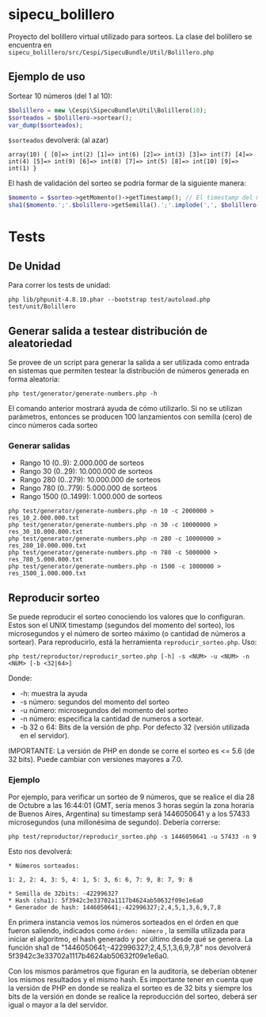 # sipecu_bolillero
Proyecto del bolillero virtual utilizado para sorteos. La clase del bolillero se encuentra en `sipecu_bolillero/src/Cespi/SipecuBundle/Util/Bolillero.php`


## Ejemplo de uso
Sortear 10 números (del 1 al 10):

```php
$bolillero = new \Cespi\SipecuBundle\Util\Bolillero(10);
$sorteados = $bolillero->sortear();
var_dump($sorteados);
```
`$sorteados` devolverá: (al azar)
```
array(10) { [0]=> int(2) [1]=> int(6) [2]=> int(3) [3]=> int(7) [4]=> int(4) [5]=> int(9) [6]=> int(8) [7]=> int(5) [8]=> int(10) [9]=> int(1) } 
```

El hash de validación del sorteo se podría formar de la siguiente manera:
```php
$momento = $sorteo->getMomento()->getTimestamp(); // El timestamp del mometo que finaliza y se guarda el sorteo
sha1($momento.';'.$bolillero->getSemilla().';'.implode(',', $bolillero->getNumerosSorteados()));
```

# Tests

## De Unidad

Para correr los tests de unidad:

```
php lib/phpunit-4.8.10.phar --bootstrap test/autoload.php test/unit/Bolillero
```

## Generar salida a testear distribución de aleatoriedad

Se provee de un script para generar la salida a ser utilizada como entrada en
sistemas que permiten testear la distribución de números generada en forma
aleatoria:

```
php test/generator/generate-numbers.php -h
```

El comando anterior mostrará ayuda de cómo utilizarlo. Si no se utilizan
parámetros, entonces se producen 100 lanzamientos con semilla (cero) de cinco
números cada sorteo

### Generar salidas

* Rango 10 (0..9): 2.000.000 de sorteos
* Rango 30 (0..29): 10.000.000 de sorteos
* Rango 280 (0..279): 10.000.000 de sorteos
* Rango 780 (0..779): 5.000.000 de sorteos
* Rango 1500 (0..1499): 1.000.000 de sorteos

```
php test/generator/generate-numbers.php -n 10 -c 2000000 > res_10_2.000.000.txt
php test/generator/generate-numbers.php -n 30 -c 10000000 > res_30_10.000.000.txt
php test/generator/generate-numbers.php -n 280 -c 10000000 > res_280_10.000.000.txt
php test/generator/generate-numbers.php -n 780 -c 5000000 > res_780_5.000.000.txt
php test/generator/generate-numbers.php -n 1500 -c 1000000 > res_1500_1.000.000.txt
```

## Reproducir sorteo

Se puede reproducir el sorteo conociendo los valores que lo configuran. Estos son el UNIX timestamp (segundos del momento del sorteo), los microsegundos y el número de sorteo máximo (o cantidad de números a sortear).
Para reproducirlo, está la herramienta `reproducir_sorteo.php`. Uso:

```
php test/reproductor/reproducir_sorteo.php [-h] -s <NUM> -u <NUM> -n <NUM> [-b <32|64>]
```
Donde:
  * -h: muestra la ayuda
  * -s número: segundos del momento del sorteo
  * -u número: microsegundos del momento del sorteo
  * -n número: especifica la cantidad de numeros a sortear.
  * -b 32 o 64: Bits de la versión de php. Por defecto 32 (versión utilizada en el servidor).
  
IMPORTANTE: La versión de PHP en donde se corre el sorteo es <= 5.6 (de 32 bits). Puede cambiar con versiones mayores a 7.0.

### Ejemplo
Por ejemplo, para verificar un sorteo de 9 números, que se realice el día 28 de Octubre a las 16:44:01 (GMT, sería menos 3 horas según la zona horaria de Buenos Aires, Argentina) su timestamp será 1446050641 y a los 57433 microsegundos (una millonésima de segundo). Debería correrse:

```
php test/reproductor/reproducir_sorteo.php -s 1446050641 -u 57433 -n 9
```
Esto nos devolverá:
```
* Números sorteados:

1: 2, 2: 4, 3: 5, 4: 1, 5: 3, 6: 6, 7: 9, 8: 7, 9: 8

* Semilla de 32bits: -422996327
* Hash (sha1): 5f3942c3e33702a1117b4624ab50632f09e1e6a0
* Generador de hash: 1446050641;-422996327;2,4,5,1,3,6,9,7,8
```
En primera instancia vemos los números sorteados en el órden en que fueron saliendo, indicados como `órden: número` , la semilla utilizada para iniciar el algoritmo, el hash generado y por último desde qué se genera. La función sha1 de "1446050641;-422996327;2,4,5,1,3,6,9,7,8" nos devolverá 5f3942c3e33702a1117b4624ab50632f09e1e6a0.

Con los mismos parámetros que figuran en la auditoría, se deberían obtener los mismos resultados y el mismo hash.
Es importante tener en cuenta que la versión de PHP en donde se realiza el sorteo es de 32 bits y siempre los bits de la versión en donde se realice la reproducción del sorteo, deberá ser igual o mayor a la del servidor.

